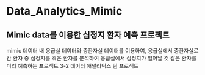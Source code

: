 # Data_Analytics_Mimic

## Mimic data를 이용한 심정지 환자 예측 프로젝트

mimic 데이터 내 응급실 데이터와 중환자실 데이터를 이용하여, 응급실에서 중환자실로 간 환자 중 심정지를 겪은 환자를 분석하여 응급실에서 심정지가 일어날 것 같은 환자를 미리 예측하는 프로젝트
3-2 데이터 애널리틱스 팀 프로젝트
